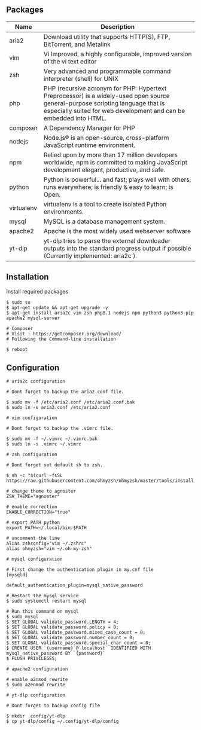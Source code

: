 ## Packages

| Name | Description |
| ---- | -------------------------------- |
| aria2 | Download utility that supports HTTP(S), FTP, BitTorrent, and Metalink |
| vim | Vi Improved, a highly configurable, improved version of the vi text editor |
| zsh | Very advanced and programmable command interpreter (shell) for UNIX |
| php | PHP (recursive acronym for PHP: Hypertext Preprocessor) is a widely-used open source general-purpose scripting language that is especially suited for web development and can be embedded into HTML. |
| composer | A Dependency Manager for PHP |
| nodejs | Node.js® is an open-source, cross-platform JavaScript runtime environment. |
| npm | Relied upon by more than 17 million developers worldwide, npm is committed to making JavaScript development elegant, productive, and safe. |\
| python | Python is powerful... and fast; plays well with others; runs everywhere; is friendly & easy to learn; is Open. |
| virtualenv | virtualenv is a tool to create isolated Python environments. |
| mysql | MySQL is a database management system. |
| apache2 | Apache is the most widely used webserver software |
| yt-dlp | yt-dlp tries to parse the external downloader outputs into the standard progress output if possible (Currently implemented: aria2c ). |

## Installation

Install required packages

```
$ sudo su
$ apt-get update && apt-get upgrade -y
$ apt-get install aria2c vim zsh php8.1 nodejs npm python3 python3-pip apache2 mysql-server

# Composer
# Visit : https://getcomposer.org/download/
# Following the Command-line installation

$ reboot
```

## Configuration

```
# aria2c configuration 

# Dont forget to backup the aria2.conf file.

$ sudo mv -f /etc/aria2.conf /etc/aria2.conf.bak
$ sudo ln -s aria2.conf /etc/aria2.conf
```

```
# vim configuration

# Dont forget to backup the .vimrc file.

$ sudo mv -f ~/.vimrc ~/.vimrc.bak
$ sudo ln -s .vimrc ~/.vimrc  
```

```
# zsh configuration

# Dont forget set default sh to zsh.

$ sh -c "$(curl -fsSL https://raw.githubusercontent.com/ohmyzsh/ohmyzsh/master/tools/install.sh)"

# change theme to agnoster
ZSH_THEME="agnoster"

# enable correction
ENABLE_CORRECTION="true"

# export PATH python
export PATH=~/.local/bin:$PATH

# uncomment the line
alias zshconfig="vim ~/.zshrc"
alias ohmyzsh="vim ~/.oh-my-zsh"
```

```
# mysql configuration 

# First change the authentication plugin in my.cnf file
[mysqld]

default_authentication_plugin=mysql_native_password

# Restart the mysql service
$ sudo systemctl restart mysql

# Run this command on mysql
$ sudo mysql
$ SET GLOBAL validate_password.LENGTH = 4;
$ SET GLOBAL validate_password.policy = 0;
$ SET GLOBAL validate_password.mixed_case_count = 0;
$ SET GLOBAL validate_password.number_count = 0;
$ SET GLOBAL validate_password.special_char_count = 0;
$ CREATE USER `{username}`@`localhost` IDENTIFIED WITH mysql_native_password BY `{password}`
$ FLUSH PRIVILEGES; 
```

```
# apache2 configuration

# enable a2nmod rewrite
$ sudo a2enmod rewrite
```

```
# yt-dlp configuration

# Dont forget to backup config file

$ mkdir .config/yt-dlp
$ cp yt-dlp/config ~/.config/yt-dlp/config
```